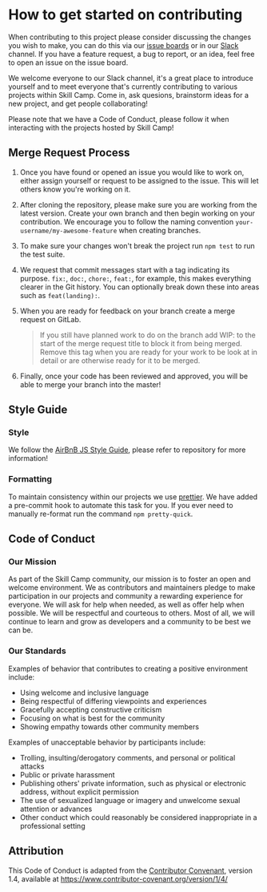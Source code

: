 # How to get started on contributing

When contributing to this project please consider discussing the changes you wish to make, you can do this via our [issue boards](https://gitlab.com/skillcamp/skillcamp.io/issues) or in our [Slack](skillcamp-io.slack.com) channel. If you have a feature request, a bug to report, or an idea, feel free to open an issue on the issue board.

We welcome everyone to our Slack channel, it's a great place to introduce yourself and to meet everyone that's currently contributing to various projects within Skill Camp. Come in, ask quesions, brainstorm ideas for a new project, and get people collaborating!

Please note that we have a Code of Conduct, please follow it when interacting with the projects hosted by Skill Camp!

## Merge Request Process

1.  Once you have found or opened an issue you would like to work on, either assign yourself or request to be assigned to the issue. This will let others know you're working on it.

2.  After cloning the repository, please make sure you are working from the latest version. Create your own branch and then begin working on your contribution. We encourage you to follow the naming convention `your-username/my-awesome-feature` when creating branches.

3.  To make sure your changes won't break the project run `npm test` to run the test suite.

4.  We request that commit messages start with a tag indicating its purpose. `fix:`, `doc:`, `chore:`, `feat:`, for example, this makes everything clearer in the Git history. You can optionally break down these into areas such as `feat(landing):`.

5.  When you are ready for feedback on your branch create a merge request on GitLab.

    > If you still have planned work to do on the branch add WIP: to the start of the merge request title to block it from being merged. Remove this tag when you are ready for your work to be look at in detail or are otherwise ready for it to be merged.

6.  Finally, once your code has been reviewed and approved, you will be able to merge your branch into the master!

## Style Guide

### Style

We follow the [AirBnB JS Style Guide](https://github.com/airbnb/javascript), please refer to repository for more information!

### Formatting

To maintain consistency within our projects we use [prettier](https://prettier.io/). We have added a pre-commit hook to automate this task for you. If you ever need to manually re-format run the command `npm pretty-quick`.

## Code of Conduct

### Our Mission

As part of the Skill Camp community, our mission is to foster an open and welcome environment. We as contributors and maintainers pledge to make participation in our projects and community a rewarding experience for everyone. We will ask for help when needed, as well as offer help when possible. We will be respectful and courteous to others. Most of all, we will continue to learn and grow as developers and a community to be best we can be.

### Our Standards

Examples of behavior that contributes to creating a positive environment include:

- Using welcome and inclusive language
- Being respectful of differing viewpoints and experiences
- Gracefully accepting constructive criticism
- Focusing on what is best for the community
- Showing empathy towards other community members

Examples of unacceptable behavior by participants include:

- Trolling, insulting/derogatory comments, and personal or political attacks
- Public or private harassment
- Publishing others' private information, such as physical or electronic address, without explicit permission
- The use of sexualized language or imagery and unwelcome sexual attention or advances
- Other conduct which could reasonably be considered inappropriate in a professional setting

## Attribution

This Code of Conduct is adapted from the [Contributor Convenant](https://www.contributor-covenant.org/), version 1.4, available at https://www.contributor-covenant.org/version/1/4/
